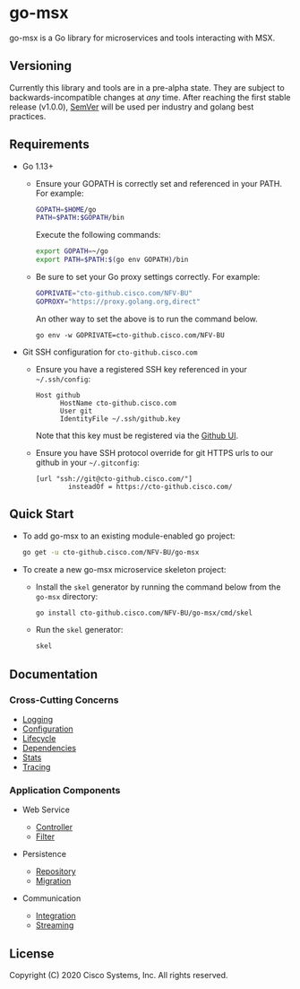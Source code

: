 # go-msx

go-msx is a Go library for microservices and tools interacting with MSX. 

## Versioning

Currently this library and tools are in a pre-alpha state.  They are subject to
backwards-incompatible changes at *any* time.  After reaching the first stable release (v1.0.0),
[SemVer](https://semver.org/) will be used per industry and golang best practices.     

## Requirements

- Go 1.13+

    - Ensure your GOPATH is correctly set and referenced in your PATH.  For example:
      ```bash
      GOPATH=$HOME/go
      PATH=$PATH:$GOPATH/bin
      ``` 
        
      Execute the following commands:
        ```bash
        export GOPATH=~/go
        export PATH=$PATH:$(go env GOPATH)/bin
        ```

    - Be sure to set your Go proxy settings correctly.  For example:
      ```bash
      GOPRIVATE="cto-github.cisco.com/NFV-BU"
      GOPROXY="https://proxy.golang.org,direct"
      ```
      
      An other way to set the above is to run the command below.
      ```
      go env -w GOPRIVATE=cto-github.cisco.com/NFV-BU
      ```

- Git SSH configuration for `cto-github.cisco.com`

    - Ensure you have a registered SSH key referenced in your `~/.ssh/config`:
    
        ```
        Host github
              HostName cto-github.cisco.com
              User git
              IdentityFile ~/.ssh/github.key
        ```
      
      Note that this key must be registered via the [Github UI](https://cto-github.cisco.com/settings/keys).

    - Ensure you have SSH protocol override for git HTTPS urls to our github in your `~/.gitconfig`:
    
      ```
      [url "ssh://git@cto-github.cisco.com/"]
              insteadOf = https://cto-github.cisco.com/
      ```

## Quick Start

- To add go-msx to an existing module-enabled go project:

    ```bash
    go get -u cto-github.cisco.com/NFV-BU/go-msx
    ```

- To create a new go-msx microservice skeleton project:
    - Install the `skel` generator by running the command below from the `go-msx` directory:
        ```bash
        go install cto-github.cisco.com/NFV-BU/go-msx/cmd/skel
        ```
    - Run the `skel` generator:
        ```bash
        skel
        ```

## Documentation

### Cross-Cutting Concerns
* [Logging](log/README.md)
* [Configuration](config/README.md)
* [Lifecycle](app/README.md)
* [Dependencies](app/context.md)
* [Stats](stats/README.md)
* [Tracing](trace/README.md)

### Application Components
* Web Service
    * [Controller](#)
    * [Filter](#)

* Persistence
    * [Repository](#)
    * [Migration](#)

* Communication
    * [Integration](#)
    * [Streaming](#)



## License

Copyright (C) 2020 Cisco Systems, Inc.  All rights reserved.
